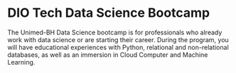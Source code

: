 # DIO Tech Data Science Bootcamp 

The Unimed-BH Data Science bootcamp is for professionals who already work with data science or are starting their career. During the program, you will have educational experiences with Python, relational and non-relational databases, as well as an immersion in Cloud Computer and Machine Learning. 


